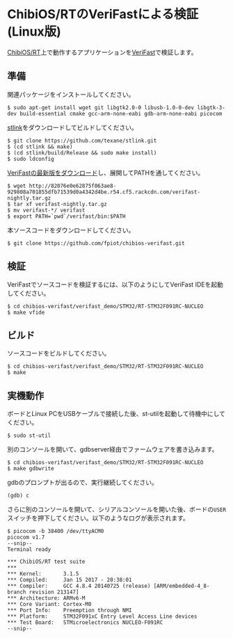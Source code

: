# ChibiOS/RTのVeriFastによる検証 (Linux版)

[ChibiOS/RT](http://www.chibios.org/)上で動作するアプリケーションを[VeriFast](https://people.cs.kuleuven.be/~bart.jacobs/verifast/)で検証します。

## 準備

関連パッケージをインストールしてください。

```
$ sudo apt-get install wget git libgtk2.0-0 libusb-1.0-0-dev libgtk-3-dev build-essential cmake gcc-arm-none-eabi gdb-arm-none-eabi picocom
```

[stlink](https://github.com/texane/stlink)をダウンロードしてビルドしてください。

```
$ git clone https://github.com/texane/stlink.git
$ (cd stlink && make)
$ (cd stlink/build/Release && sudo make install)
$ sudo ldconfig
```

[VeriFastの最新版をダウンロード](https://github.com/verifast/verifast#binaries)し、展開してPATHを通してください。

```
$ wget http://82076e0e62875f063ae8-929808a701855dfb71539d0a4342d4be.r54.cf5.rackcdn.com/verifast-nightly.tar.gz
$ tar xf verifast-nightly.tar.gz
$ mv verifast-*/ verifast
$ export PATH=`pwd`/verifast/bin:$PATH
```

本ソースコードをダウンロードしてください。

```
$ git clone https://github.com/fpiot/chibios-verifast.git
```

## 検証

VeriFastでソースコードを検証するには、以下のようにしてVeriFast IDEを起動してください。

```
$ cd chibios-verifast/verifast_demo/STM32/RT-STM32F091RC-NUCLEO
$ make vfide
```

## ビルド

ソースコードをビルドしてください。

```
$ cd chibios-verifast/verifast_demo/STM32/RT-STM32F091RC-NUCLEO
$ make
```

## 実機動作

ボードとLinux PCをUSBケーブルで接続した後、st-utilを起動して待機中にしてください。

```
$ sudo st-util
```

別のコンソールを開いて、gdbserver経由でファームウェアを書き込みます。

```
$ cd chibios-verifast/verifast_demo/STM32/RT-STM32F091RC-NUCLEO
$ make gdbwrite
```

gdbのプロンプトが出るので、実行継続してください。

```
(gdb) c
```

さらに別のコンソールを開いて、シリアルコンソールを開いた後、ボードの`USER`スイッチを押下してください。以下のようなログが表示されます。

```
$ picocom -b 38400 /dev/ttyACM0
picocom v1.7
--snip--
Terminal ready

*** ChibiOS/RT test suite
***
*** Kernel:       3.1.5
*** Compiled:     Jan 15 2017 - 20:38:01
*** Compiler:     GCC 4.8.4 20140725 (release) [ARM/embedded-4_8-branch revision 213147]
*** Architecture: ARMv6-M
*** Core Variant: Cortex-M0
*** Port Info:    Preemption through NMI
*** Platform:     STM32F091xC Entry Level Access Line devices
*** Test Board:   STMicroelectronics NUCLEO-F091RC
--snip--
```
